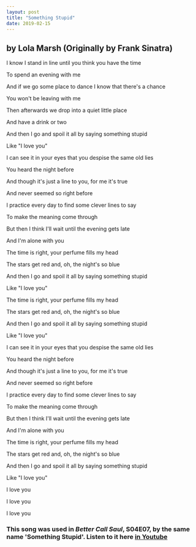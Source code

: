 ```yaml
---
layout: post
title: "Something Stupid"
date: 2019-02-15
---
```


## by Lola Marsh (Originally by Frank Sinatra)

I know I stand in line until you think you have the time

To spend an evening with me

And if we go some place to dance I know that there's a chance

You won't be leaving with me

Then afterwards we drop into a quiet little place

And have a drink or two

And then I go and spoil it all by saying something stupid

Like "I love you"

I can see it in your eyes that you despise the same old lies

You heard the night before

And though it's just a line to you, for me it's true

And never seemed so right before

I practice every day to find some clever lines to say

To make the meaning come through

But then I think I'll wait until the evening gets late

And I'm alone with you

The time is right, your perfume fills my head

The stars get red and, oh, the night's so blue

And then I go and spoil it all by saying something stupid

Like "I love you"

The time is right, your perfume fills my head

The stars get red and, oh, the night's so blue

And then I go and spoil it all by saying something stupid

Like "I love you"

I can see it in your eyes that you despise the same old lies

You heard the night before

And though it's just a line to you, for me it's true

And never seemed so right before

I practice every day to find some clever lines to say

To make the meaning come through

But then I think I'll wait until the evening gets late

And I'm alone with you

The time is right, your perfume fills my head

The stars get red and, oh, the night's so blue

And then I go and spoil it all by saying something stupid

Like "I love you"

I love you

I love you

I love you


### This song was used in *Better Call Saul*, S04E07, by the same name 'Something Stupid'. Listen to it here [in Youtube](https://www.youtube.com/watch?v=zEUTR2EEEtc)